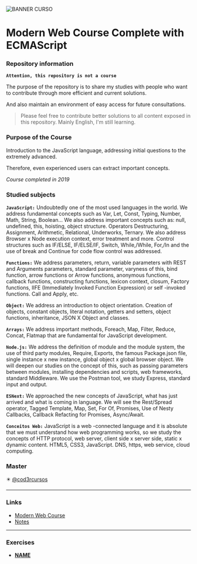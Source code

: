 ![BANNER CURSO](https://suporte-corsair.com.br/public/banner-es.jpg)

# Modern Web Course Complete with ECMAScript

### Repository information

**`Attention, this repository is not a course`**

The purpose of the repository is to share my studies with people who want to contribute through more efficient and current solutions.

And also maintain an environment of easy access for future consultations.

> Please feel free to contribute better solutions to all content exposed in this repository. Mainly English, I'm still learning.

### Purpose of the Course

Introduction to the JavaScript language, addressing initial questions to the extremely advanced.

Therefore, even experienced users can extract important concepts.

*Course completed in 2019*

### Studied subjects

**`JavaScript:`** Undoubtedly one of the most used languages in the world. We address fundamental concepts such as Var, Let, Const, Typing, Number, Math, String, Boolean… We also address important concepts such as: null, undefined, this, hoisting, object structure. Operators Destructuring, Assignment, Arithmetic, Relational, Underworks, Ternary. We also address Browser x Node execution context, error treatment and more. Control structures such as IF/ELSE, IF/ELSE/IF, Switch, While,/While, For,/In and the use of break and Continue for code flow control was addressed.

**`Functions:`** We address parameters, return, variable parameters with REST and Arguments parameters, standard parameter, varyness of this, bind function, arrow functions or Arrow functions, anonymous functions, callback functions, constructing functions, lexicon context, closum, Factory functions, IIFE (Immediately Invoked Function Expression) or self -invoked functions. Call and Apply, etc.

**`Object:`** We address an introduction to object orientation. Creation of objects, constant objects, literal notation, getters and setters, object functions, inheritance, JSON X Object and classes.

**`Arrays:`** We address important methods, Foreach, Map, Filter, Reduce, Concat, Flatmap that are fundamental for JavaScript development.

**`Node.js:`** We address the definition of module and the module system, the use of third party modules, Require, Exports, the famous Package.json file, single instance x new instance, global object x global browser object. We will deepen our studies on the concept of this, such as passing parameters between modules, installing dependencies and scripts, web frameworks, standard Middleware. We use the Postman tool, we study Express, standard input and output.

**`ESNext:`** We approached the new concepts of JavaScript, what has just arrived and what is coming in language. We will see the Rest/Spread operator, Tagged Template, Map, Set, For Of, Promises, Use of Nesty Callbacks, Callback Refacting for Promises, Async/Await.

 **`Conceitos Web:`** JavaScript is a web -connected language and it is absolute that we must understand how web programming works, so we study the concepts of HTTP protocol, web server, client side x server side, static x dynamic content. HTML5, CSS3, JavaScript. DNS, https, web service, cloud computing.

### Master

:eight_pointed_black_star: [@cod3rcursos](https://github.com/cod3rcursos) 

---

### Links
- [Modern Web Course](https://www.udemy.com/course/curso-web/)
- [Notes](NOTES.md)

---

### Exercises

- **[NAME]()**
